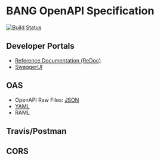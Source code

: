 # BANG OpenAPI Specification
[![Build Status](https://travis-ci.com/brandondavid/BANGdocs.svg?branch=master)](https://travis-ci.com/brandondavid/BANGdocs)

## Developer Portals
- [Reference Documentation (ReDoc)](https://brandondavid.github.io/BANGdocs/)
- [SwaggerUI](https://brandondavid.github.io/BANGdocs/swagger-ui/)

## OAS
- OpenAPI Raw Files: [JSON](https://brandondavid.github.io/BANGdocs/openapi.json) 
- [YAML](https://brandondavid.github.io/BANGdocs/openapi.yaml)
- RAML  

## Travis/Postman


## CORS
